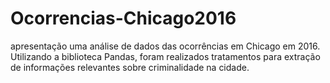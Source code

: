 # Ocorrencias-Chicago2016
 apresentação uma análise de dados das ocorrências em Chicago em 2016. Utilizando a biblioteca Pandas, foram realizados tratamentos para extração de informações relevantes sobre  criminalidade na cidade.
